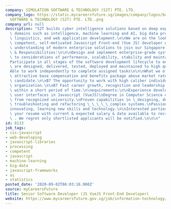 ```yaml
---
company: SIMULATION SOFTWARE & TECHNOLOGY (S2T) PTE. LTD.
company_logo: https://static.mycareersfuture.sg/images/company/logos/bd716f623354b0ef672876cfa290aa67/SIMULATION
  SOFTWARE & TECHNOLOGY (S2T) PTE. LTD..png
company_url: null
description: "S2T builds cyber intelligence solutions based on deep expertise in diverse\
  \ domains such as intelligence, machine learning and AI, big data processing, statistics,\
  \ linguistics, and web application development.\n\nWe are on the lookout for highly\
  \ competent, self-motivated Javascript Front-end (Vue JS) developer with a deep\
  \ understanding of modern enterprise solutions to join our Singapore team.\n\nRoles\
  \ & Responsibilities:\n\n\nDesign and implement enterprise-grade systems with attention\
  \ to considerations of performance, scalability, stability and maintainability.\n\
  Participate in all stages of the software development lifecycle to ensure that systems\
  \ are designed, delivered, tested, deployed and maintained to high quality standards.\n\
  Able to work independently to complete assigned tasks\n\n\nWhat we offer\n\xB7 An\
  \ attractive base compensation and benefits package above market rates for the right\
  \ candidate.\n\xB7 The opportunity to work with high caliber individual across the\
  \ organization.\n\xB7 Fast career growth, recognition and leadership opportunities\
  \ within a short period of time.\n\nequirements:\n\nExperience developing modern\
  \ user interfaces in Javascript (VueJS)\nDegree in Computer Science or equivalent\
  \ from recognized university.\nProven capabilities in \_designing, developing, maintaining,\
  \ troubleshooting and refactoring \_\_\_\_\_complex systems.\nPassionate about \_\
  innovating, learning new skills and technology.\n\nInterested parties, please send\
  \ your resume with current & expected salary & date available to recruit@s2t.ai\
  \ . We regret only shortlisted applicants will be notified.\n\n\n"
id: 8133
job_tags:
- css-javascript
- web-developing
- javascript-libraries
- processing
- competent
- javascript
- machine-learning
- big-data
- javascript-frameworks
- ai
- statistics
posted_date: '2020-09-02T06:03:16.000Z'
source: myCareersFuture
title: Senior Software Developer (JS VueJS Front-End Developer)
website: https://www.mycareersfuture.gov.sg/job/information-technology/senior-software-developer-simulation-software-technology-6482466caf65ad851ad8c3cc576605dd
---
```

